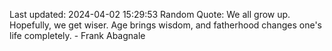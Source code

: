 Last updated: 2024-04-02 15:29:53
Random Quote: We all grow up. Hopefully, we get wiser. Age brings wisdom, and fatherhood changes one's life completely. - Frank Abagnale